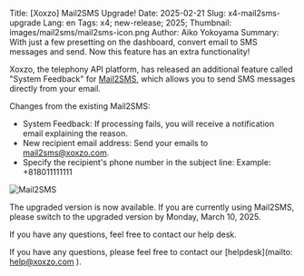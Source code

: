 Title: [Xoxzo] Mail2SMS Upgrade!
Date: 2025-02-21
Slug: x4-mail2sms-upgrade
Lang: en
Tags: x4; new-release; 2025;
Thumbnail: images/mail2sms/mail2sms-icon.png
Author: Aiko Yokoyama
Summary: With just a few presetting on the dashboard, convert email to SMS messages and send. Now this feature has an extra functionality!


Xoxzo, the telephony API platform, has released an additional feature called "System Feedback" for [Mail2SMS](https://help.xoxzo.com/en/xoxzo-cloud-telephony/sms-api/articles/how-to-send-via-mail2sms/), which allows you to send SMS messages directly from your email.

Changes from the existing Mail2SMS:
* System Feedback: If processing fails, you will receive a notification email explaining the reason.
* New recipient email address: Send your emails to mail2sms@xoxzo.com.
* Specify the recipient's phone number in the subject line: Example: +818011111111

![Mail2SMS](/images/mail2sms/mail2sms-upgrade-en.png)

The upgraded version is now available.
If you are currently using Mail2SMS, please switch to the upgraded version by Monday, March 10, 2025.

If you have any questions, feel free to contact our help desk.

If you have any questions, please feel free to contact our [helpdesk](mailto: help@xoxzo.com ).



